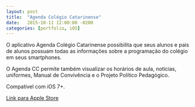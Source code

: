 ```yaml
---
layout: post
title:  "Agenda Colégio Catarinense"
date:   2015-10-11 12:00:00 -0200
categories: [portfolio, iOS]
---
```


O aplicativo Agenda Colégio Catarinense possibilita que seus alunos e pais de alunos possuam todas as informações sobre a programação do colégio em seus smartphones. 

O Agenda CC permite também visualizar os horários de aula, notícias, uniformes, Manual de Convivência e o Projeto Político Pedagógico. 

Compatível com iOS 7+.

[Link para Apple Store](https://itunes.apple.com/us/app/agenda-cc/id964142597?l=pt&ls=1&mt=8)